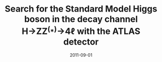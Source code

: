 ---
title: "Search for the Standard Model Higgs boson in the decay channel H→ZZ$^{(⁎)}$→4ℓ with the ATLAS detector"
date: 2011-09-01
venue: Phys. Lett. B 705 (2011) 435--451
link: https://arxiv.org/abs/1109.5945
inspire_id: 929699
authors: ATLAS Collaboration
bibtex: '@article{ATLAS:2011bbh,\n archiveprefix = {arXiv},\n author = {},\n collaboration = {ATLAS},\n doi = {10.1016/j.physletb.2011.10.034},\n eprint = {1109.5945},\n journal = {Phys. Lett. B},\n pages = {435--451},\n primaryclass = {hep-ex},\n reportnumber = {CERN-PH-EP-2011-144},\n title = {{Search for the Standard Model Higgs boson in the decay channel H\\textrightarrow{}ZZ$^{(⁎)}$\\textrightarrow{}4\\ensuremath{\\ell} with the ATLAS detector}},\n volume = {705},\n year = {2011}\n}\n'
---